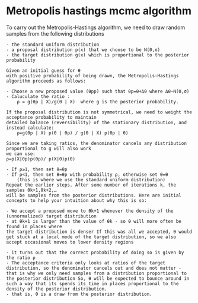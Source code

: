 # Metropolis hastings mcmc algorithm

To carry out the Metropolis-Hastings algorithm, we need to draw random samples from the following distributions

    - the standard uniform distribution
    - a proposal distribution p(x) that we choose to be N(0,σ)
    - the target distribution g(x) which is proportional to the posterior probability

    Given an initial guess for θ
    with positive probability of being drawn, the Metropolis-Hastings algorithm proceeds as follows:

    - Choose a new proposed value (θpp) such that θp=θ+Δθ where Δθ∼N(0,σ)
    - Caluculate the ratio :
        ρ = g(θp | X)/g(θ | X)  where g is the posterior probability.

    If the proposal distribution is not symmetrical, we need to weight the acceptance probability to maintain
    detailed balance (reversibility) of the stationary distribution, and instead calculate:
        ρ=g(θp | X) p(θ | θp) / g(θ | X) p(θp | θ)

    Since we are taking ratios, the denominator cancels any distribution proportional to g will also work
    we can use:
    ρ=p(X|θp)p(θp)/ p(X|θ)p(θ)

    - If ρ≥1, then set θ=θp
    - If ρ<1, then set θ=θp with probability ρ, otherwise set θ=θ
        (this is where we use the standard uniform distribution)
    Repeat the earlier steps. After some number of iterations k, the samples θk+1,θk+2,…
    will be samples from the posterior distributions. Here are initial concepts to help your intuition about why this is so:

    - We accept a proposed move to θk+1 whenever the density of the (unnormalized) target distribution
    - at θk+1 is larger than the value of θk - so θ will more often be found in places where
    the target distribution is denser If this was all we accepted, θ would get stuck at a local mode of the target distribution, so we also accept occasional moves to lower density regions

    - it turns out that the correct probability of doing so is given by the ratio ρ
    - The acceptance criteria only looks at ratios of the target distribution, so the denominator cancels out and does not matter - that is why we only need samples from a distribution proportional to the posterior distribution So, θ will be expected to bounce around in such a way that its spends its time in places proportional to the density of the posterior distribution.
    - that is, θ is a draw from the posterior distribution.
